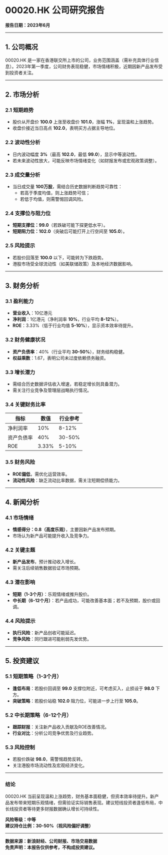 # **00020.HK 公司研究报告**  
**报告日期：2023年6月**  

---

## **1. 公司概况**  
00020.HK 是一家在香港联交所上市的公司，业务范围涵盖（需补充具体行业信息）。2023年第一季度，公司财务表现稳健，市场情绪积极，近期因新产品发布受到投资者关注。  

---

## **2. 市场分析**  

### **2.1 短期趋势**  
- 股价从开盘价 **100.0** 上涨至收盘价 **101.0**，涨幅 **1%**，呈现温和上涨趋势。  
- 收盘价接近当日高点 **102.0**，表明买方占据主导地位。  

### **2.2 波动性分析**  
- 日内波动幅度 **3%**（最高 **102.0**，最低 **99.0**），显示中等波动性。  
- 若未来波动性放大，可能反映市场情绪变化（如财报发布或宏观政策调整）。  

### **2.3 成交量分析**  
- 当日成交量 **100万股**，需结合历史数据判断趋势可靠性：  
  - 若高于季度均值，则上涨趋势可信；  
  - 若低于均值，则需警惕回调风险。  

### **2.4 支撑位与阻力位**  
- **短期支撑位：99.0**（若跌破可能下探更低水平）。  
- **短期阻力位：102.0**（突破后可能打开上行空间至 **105.0**）。  

### **2.5 风险提示**  
- 若股价回落至 **100.0** 以下，可能转为下跌趋势。  
- 港股市场受全球流动性（如美联储政策）及本地经济数据影响。  

---

## **3. 财务分析**  

### **3.1 盈利能力**  
- **营业收入**：10亿港元  
- **净利润**：1亿港元（净利润率 **10%**，行业平均 **8-12%**）。  
- **ROE**：3.33%（低于行业均值 **5-10%**），显示资本效率待提升。  

### **3.2 财务健康状况**  
- **资产负债率**：40%（行业平均 **30-50%**），财务结构稳健。  
- **权益乘数**：1.67，表明公司未过度依赖债务融资。  

### **3.3 增长潜力**  
- 需结合历史数据评估收入增速，若稳定增长则具备潜力。  
- 需关注行业竞争及管理层战略执行情况。  

### **3.4 关键财务比率**  
| **指标**       | **数值** | **行业参考** |  
|---------------|---------|-------------|  
| 净利润率      | 10%     | 8-12%       |  
| 资产负债率    | 40%     | 30-50%      |  
| ROE           | 3.33%   | 5-10%       |  

### **3.5 财务风险**  
- **ROE偏低**，需优化运营效率。  
- **流动性风险**：缺乏流动比率数据，需关注短期偿债能力。  

---

## **4. 新闻分析**  

### **4.1 市场情绪**  
- **情感得分：0.8（高度乐观）**，主要因新产品发布预期。  
- 市场认为新产品可能提升收入及竞争力。  

### **4.2 关键主题**  
- **新产品发布**，预计推动收入增长。  
- 需关注后续销售数据验证市场预期。  

### **4.3 潜在影响**  
- **短期（1-3个月）**：乐观情绪或推升股价。  
- **中长期（6-12个月）**：若产品成功，可能改善基本面；若不及预期，股价或回调。  

### **4.4 风险提示**  
- **执行风险**：新产品创收可能延迟。  
- **竞争风险**：同行跟进可能削弱先发优势。  

---

## **5. 投资建议**  

### **5.1 短期策略（1-3个月）**  
- **逢低布局**：若股价回调至 **99.0** 支撑位附近，可考虑买入，止损设于 **98.0** 下方。  
- **突破策略**：若股价站稳 **102.0** 阻力位，可能进一步上行至 **105.0**。  

### **5.2 中长期策略（6-12个月）**  
- **跟踪财报**：关注新产品收入贡献及ROE改善情况。  
- **行业对比**：分析公司竞争优势及行业趋势。  

### **5.3 风险控制**  
- 若股价跌破 **98.0**，需警惕趋势反转。  
- 关注港股市场流动性及宏观经济变化。  

---

### **结论**  
00020.HK 当前呈现温和上涨趋势，财务基本面稳健，但资本效率待提升。新产品发布带来短期乐观情绪，但需验证实际销售表现。建议短线投资者逢低布局，中长线投资者等待更多财报数据确认增长可持续性。  

**风险等级：中等**  
**建议持仓比例：30-50%（视风险偏好调整）**  

---  
**数据来源：新浪财经、公司财报、市场交易数据**  
**免责声明：本报告仅供参考，不构成投资建议。**